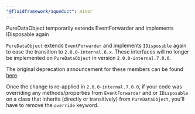 ```yaml
---
"@fluidframework/aqueduct": minor
---
```


PureDataObject temporarily extends EventForwarder and implements IDisposable again

`PureDataObject` extends `EventForwarder` and implements `IDìsposable` again to ease the transition to `2.0.0-internal.6.x`.
These interfaces will no longer be implemented on `PureDataObject` in version `2.0.0-internal.7.0.0`.

The original deprecation announcement for these members can be found [here](https://github.com/microsoft/FluidFramework/releases/tag/client_v2.0.0-internal.5.2.0).

Once the change is re-applied in `2.0.0-internal.7.0.0`, if your code was overriding any methods/properties from
`EventForwarder` and or `IDisposable` on a class that inherits (directly or transitively) from `PureDataObject`,
you'll have to remove the `override` keyword.
